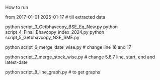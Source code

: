How to run

from 
2017-01-01
2025-01-17 # till extracted data


python script_3_Getbhavcopy_BSE_Eq_New.py
python script_4_Final_Bhavcopy_index_2024.py
python script_5_Getbhavcopy_NSE_SME.py

python script_6_merge_date_wise.py # change line 16 and 17

python script_7_merge_stock_wise.py # change 5,6,7 line, start, end and latest-date

python script_8_line_graph.py # to get graphs